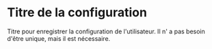 # Titre de la configuration

Titre pour enregistrer la configuration de l'utilisateur. Il n' a pas besoin d'être unique, mais il est nécessaire.
